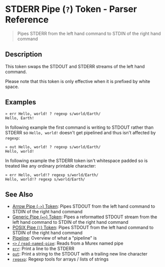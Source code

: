 # STDERR Pipe (`?`) Token - Parser Reference

> Pipes STDERR from the left hand command to STDIN of the right hand command

## Description

This token swaps the STDOUT and STDERR streams of the left hand command.

Please note that this token is only effective when it is prefixed by white
space. 

## Examples

```
» err Hello, world! ? regexp s/world/Earth/
Hello, Earth!
```

In following example the first command is writing to STDOUT rather than STDERR
so `Hello, world!` doesn't get pipelined and thus isn't affected by `regexp`:

```
» out Hello, world! ? regexp s/world/Earth/
Hello, world!
```

In following example the STDERR token isn't whitespace padded so is treated
like any ordinary printable character:

```
» err Hello, world!? regexp s/world/Earth/
Hello, world!? regexp s/world/Earth/
```

## See Also

* [Arrow Pipe (`->`) Token](../parser/pipe-arrow.md):
  Pipes STDOUT from the left hand command to STDIN of the right hand command
* [Generic Pipe (`=>`) Token](../parser/pipe-generic.md):
  Pipes a reformatted STDOUT stream from the left hand command to STDIN of the right hand command
* [POSIX Pipe (`|`) Token](../parser/pipe-posix.md):
  Pipes STDOUT from the left hand command to STDIN of the right hand command
* [Pipeline](../user-guide/pipeline.md):
  Overview of what a "pipeline" is
* [`<>` / `read-named-pipe`](../commands/namedpipe.md):
  Reads from a Murex named pipe
* [`err`](../commands/err.md):
  Print a line to the STDERR
* [`out`](../commands/out.md):
  Print a string to the STDOUT with a trailing new line character
* [`regexp`](../commands/regexp.md):
  Regexp tools for arrays / lists of strings